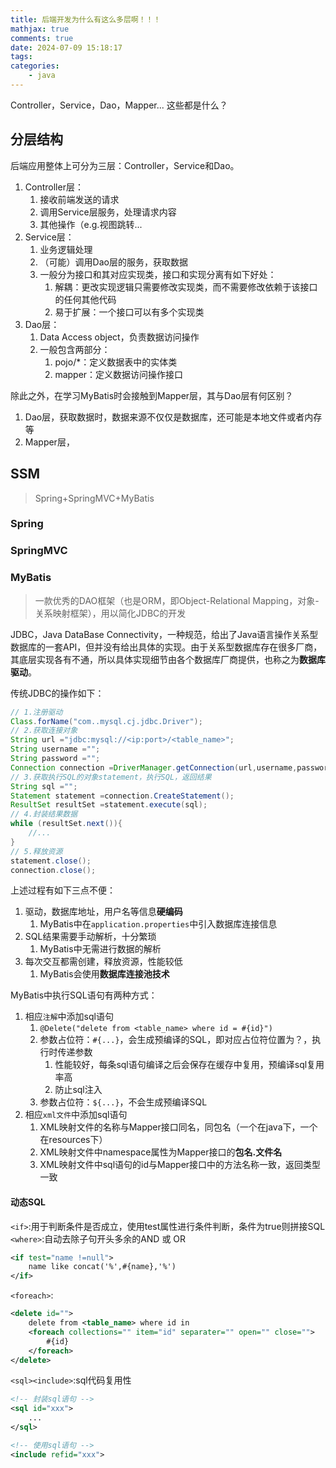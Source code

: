 ```yaml
---
title: 后端开发为什么有这么多层啊！！！
mathjax: true
comments: true
date: 2024-07-09 15:18:17
tags:
categories:
    - java
---
```


Controller，Service，Dao，Mapper... 这些都是什么？

<!--more-->

## 分层结构

后端应用整体上可分为三层：Controller，Service和Dao。

1. Controller层：
   1. 接收前端发送的请求
   2. 调用Service层服务，处理请求内容
   3. 其他操作（e.g.视图跳转...
2. Service层：
   1. 业务逻辑处理
   2. （可能）调用Dao层的服务，获取数据
   3. 一般分为接口和其对应实现类，接口和实现分离有如下好处：
      1. 解耦：更改实现逻辑只需要修改实现类，而不需要修改依赖于该接口的任何其他代码
      2. 易于扩展：一个接口可以有多个实现类
3. Dao层：
   1. Data Access object，负责数据访问操作
   2. 一般包含两部分：
      1. pojo/*：定义数据表中的实体类
      2. mapper：定义数据访问操作接口

除此之外，在学习MyBatis时会接触到Mapper层，其与Dao层有何区别？
1. Dao层，获取数据时，数据来源不仅仅是数据库，还可能是本地文件或者内存等
2. Mapper层，



## SSM
> Spring+SpringMVC+MyBatis

### Spring

### SpringMVC

### MyBatis
> 一款优秀的DAO框架（也是ORM，即Object-Relational Mapping，对象-关系映射框架），用以简化JDBC的开发

JDBC，Java DataBase Connectivity，一种规范，给出了Java语言操作关系型数据库的一套API，但并没有给出具体的实现。由于关系型数据库存在很多厂商，其底层实现各有不通，所以具体实现细节由各个数据库厂商提供，也称之为**数据库驱动**。

传统JDBC的操作如下：
```java
// 1.注册驱动
Class.forName("com..mysql.cj.jdbc.Driver");
// 2.获取连接对象
String url ="jdbc:mysql://<ip:port>/<table_name>";
String username ="";
String password ="";
Connection connection =DriverManager.getConnection(url,username,password);
// 3.获取执行SQL的对象statement，执行SQL，返回结果
String sql ="";
Statement statement =connection.CreateStatement();
ResultSet resultSet =statement.execute(sql);
// 4.封装结果数据
while (resultSet.next()){
    //...
}
// 5.释放资源
statement.close();
connection.close();
```

上述过程有如下三点不便：

1. 驱动，数据库地址，用户名等信息**硬编码**
   1. MyBatis中在`application.properties`中引入数据库连接信息
2. SQL结果需要手动解析，十分繁琐
   1. MyBatis中无需进行数据的解析
3. 每次交互都需创建，释放资源，性能较低
   1. MyBatis会使用**数据库连接池技术**

MyBatis中执行SQL语句有两种方式：

1. 相应`注解`中添加sql语句
   1. `@Delete("delete from <table_name> where id = #{id}")`
   2. 参数占位符：`#{...}`，会生成预编译的SQL，即对应占位符位置为？，执行时传递参数
      1. 性能较好，每条sql语句编译之后会保存在缓存中复用，预编译sql复用率高
      2. 防止sql注入
   3. 参数占位符：`${...}`，不会生成预编译SQL
2. 相应`xml文件`中添加sql语句
   1. XML映射文件的名称与Mapper接口同名，同包名（一个在java下，一个在resources下）
   2. XML映射文件中namespace属性为Mapper接口的**包名.文件名**
   3. XML映射文件中sql语句的id与Mapper接口中的方法名称一致，返回类型一致

#### 动态SQL

`<if>`:用于判断条件是否成立，使用test属性进行条件判断，条件为true则拼接SQL
`<where>`:自动去除子句开头多余的AND 或 OR
```xml
<if test="name !=null">
    name like concat('%',#{name},'%')
</if>
```

`<foreach>`:
```xml
<delete id="">
    delete from <table_name> where id in 
    <foreach collections="" item="id" separater="" open="" close="">
        #{id}
    </foreach>
</delete>
```

`<sql><include>`:sql代码复用性
```xml
<!-- 封装sql语句 -->
<sql id="xxx">
    ...
</sql>

<!-- 使用sql语句 -->
<include refid="xxx">
```

